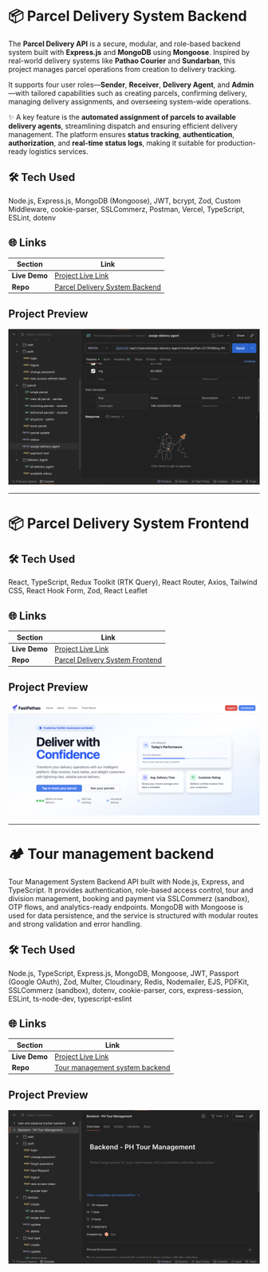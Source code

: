 # 📦 Parcel Delivery System Backend

The **Parcel Delivery API** is a secure, modular, and role-based backend system built with **Express.js** and **MongoDB** using **Mongoose**. Inspired by real-world delivery systems like **Pathao Courier** and **Sundarban**, this project manages parcel operations from creation to delivery tracking.

It supports four user roles—**Sender**, **Receiver**, **Delivery Agent**, and **Admin**—with tailored capabilities such as creating parcels, confirming delivery, managing delivery assignments, and overseeing system-wide operations.

✨ A key feature is the **automated assignment of parcels to available delivery agents**, streamlining dispatch and ensuring efficient delivery management. The platform ensures **status tracking**, **authentication**, **authorization**, and **real-time status logs**, making it suitable for production-ready logistics services.

## 🛠️ Tech Used
Node.js, Express.js, MongoDB (Mongoose), JWT, bcrypt, Zod, Custom Middleware, cookie-parser, SSLCommerz, Postman, Vercel, TypeScript, ESLint, dotenv

## 🌐 Links

| Section       | Link                                                                 |
|---------------|----------------------------------------------------------------------|
| **Live Demo** | [Project Live Link](#)                                               |
| **Repo**      | [Parcel Delivery System Backend](https://github.com/khh-Niloy/parcel-delivery-system-backend) |


## Project Preview
![Parcel Delivery API Preview](images/parcel.png)

---

# 📦 Parcel Delivery System Frontend

## 🛠️ Tech Used  
React, TypeScript, Redux Toolkit (RTK Query), React Router, Axios, Tailwind CSS, React Hook Form, Zod, React Leaflet

## 🌐 Links

| Section       | Link                                                                 |
|---------------|----------------------------------------------------------------------|
| **Live Demo** | [Project Live Link](#)                                               |
| **Repo**      | [Parcel Delivery System Frontend](https://github.com/khh-Niloy/parcel-delivery-system-frontend) |


## Project Preview
![Parcel Delivery API Preview](images/parcel-front.png)

---

# 🏕️ Tour management backend

Tour Management System Backend API built with Node.js, Express, and TypeScript. It provides authentication, role-based access control, tour and division management, booking and payment via SSLCommerz (sandbox), OTP flows, and analytics-ready endpoints. MongoDB with Mongoose is used for data persistence, and the service is structured with modular routes and strong validation and error handling.

## 🛠️ Tech Used
Node.js, TypeScript, Express.js, MongoDB, Mongoose, JWT, Passport (Google OAuth), Zod, Multer, Cloudinary, Redis, Nodemailer, EJS, PDFKit, SSLCommerz (sandbox), dotenv, cookie-parser, cors, express-session, ESLint, ts-node-dev, typescript-eslint

## 🌐 Links

| Section       | Link                                                                 |
|---------------|----------------------------------------------------------------------|
| **Live Demo** | [Project Live Link](#)                                               |
| **Repo**      | [Tour management system backend](https://github.com/khh-Niloy/ph-tour-management-system-backend/tree/development) |


## Project Preview
![Tour management API Preview](images/tour.png)